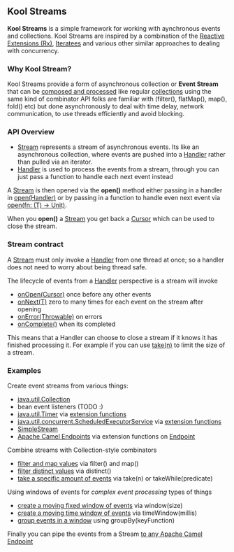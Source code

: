 ## Kool Streams

**Kool Streams** is a simple framework for working with aynchronous events and collections. Kool Streams are inspired by a combination of the [Reactive Extensions (Rx)](http://msdn.microsoft.com/en-us/data/gg577609),
[Iteratees](http://okmij.org/ftp/Streams.html) and various other similar approaches to dealing with concurrency.

### Why Kool Stream?

Kool Streams provide a form of asynchronous collection or **Event Stream** that can be
[composed and processed](https://github.com/koolapp/koolapp/blob/master/koolapp-stream/src/test/kotlin/test/koolapp/stream/CollectionTest.kt#L15)
like regular [collections](http://jetbrains.github.com/kotlin/versions/snapshot/apidocs/kotlin/java/util/Collection-extensions.html)
using the same kind of combinator API folks are familiar with (filter(), flatMap(), map(), fold() etc)
but done asynchronously to deal with time delay, network communication, to use threads efficiently and avoid blocking.

### API Overview

* [Stream<T>](http://koolapp.org/versions/snapshot/apidocs/org/koolapp/stream/Stream.html) represents a stream of asynchronous events.
Its like an asynchronous collection, where events are pushed into a
[Handler<T>](http://koolapp.org/versions/snapshot/apidocs/org/koolapp/stream/Handler.html) rather than pulled via an iterator.
* [Handler<T>](http://koolapp.org/versions/snapshot/apidocs/org/koolapp/stream/Handler.html) is used to process the events from a stream, through you can just pass a function to handle each next event instead

A [Stream<T>](http://koolapp.org/versions/snapshot/apidocs/org/koolapp/stream/Stream.html) is then opened via the **open()** method either passing in
a handler in [open(Handler<T>)](http://koolapp.org/versions/snapshot/apidocs/org/koolapp/stream/Stream.html#open(org.koolapp.stream.Handler)) or by passing in
a function to handle even next event via [open(fn: (T) -> Unit)](http://koolapp.org/versions/snapshot/apidocs/org/koolapp/stream/Stream.html#open(jet.Function1)).

When you **open()** a [Stream<T>](http://koolapp.org/versions/snapshot/apidocs/org/koolapp/stream/Stream.html) you get back a
[Cursor](http://koolapp.org/versions/snapshot/apidocs/org/koolapp/stream/Cursor.html) which can be used to close the stream.

### Stream contract

A [Stream<T>](http://koolapp.org/versions/snapshot/apidocs/org/koolapp/stream/Stream.html) must only invoke a
[Handler<T>](http://koolapp.org/versions/snapshot/apidocs/org/koolapp/stream/Handler.html) from one thread at once; so a
handler does not need to worry about being thread safe.

The lifecycle of events from a [Handler<T>](http://koolapp.org/versions/snapshot/apidocs/org/koolapp/stream/Handler.html) perspective is a stream will invoke

* [onOpen(Cursor)](http://koolapp.org/versions/snapshot/apidocs/org/koolapp/stream/Handler.html#onOpen(org.koolapp.stream.Cursor)) once before any other events
* [onNext(T)](http://koolapp.org/versions/snapshot/apidocs/org/koolapp/stream/Handler.html#onNext(T)) zero to many times for each event on the stream after opening
* [onError(Throwable)](http://koolapp.org/versions/snapshot/apidocs/org/koolapp/stream/Handler.html#onError(jet.Throwable)) on errors
* [onComplete()](http://koolapp.org/versions/snapshot/apidocs/org/koolapp/stream/Handler.html#onComplete()) when its completed

This means that a Handler can choose to close a stream if it knows it has finished processing it. For example if you can use
[take(n)](https://github.com/koolapp/koolapp/blob/master/koolapp-stream/src/test/kotlin/test/koolapp/stream/TakeTest.kt#L14) to limit the size of a stream.

### Examples

Create event streams from various things:

* [java.util.Collection](https://github.com/koolapp/koolapp/blob/master/koolapp-stream/src/test/kotlin/test/koolapp/stream/CollectionTest.kt#L10)
* bean event listeners (TODO :)
* [java.util.Timer](https://github.com/koolapp/koolapp/blob/master/koolapp-stream/src/test/kotlin/test/koolapp/stream/TimerTest.kt#L14) via [extension functions](http://koolapp.org/versions/snapshot/apidocs/org/koolapp/stream/java/util/Timer-extensions.html)
* [java.util.concurrent.ScheduledExecutorService](https://github.com/koolapp/koolapp/blob/master/koolapp-stream/src/test/kotlin/test/koolapp/stream/ScheduledExecutorServiceTest.kt#L17) via [extension functions](http://koolapp.org/versions/snapshot/apidocs/org/koolapp/stream/java/util/concurrent/ScheduledExecutorService-extensions.html)
* [SimpleStream](https://github.com/koolapp/koolapp/blob/master/koolapp-stream/src/test/kotlin/test/koolapp/stream/SimpleStreamTest.kt#L15)
* [Apache Camel Endpoints](https://github.com/koolapp/koolapp/blob/master/koolapp-camel/src/test/kotlin/test/koolapp/camel/EndpointConsumeTest.kt#L27) via extension functions on [Endpoint](http://koolapp.org/versions/snapshot/apidocs/org/koolapp/camel/org/apache/camel/Endpoint-extensions.html)

Combine streams with Collection-style combinators

* [filter and map values](https://github.com/koolapp/koolapp/blob/master/koolapp-stream/src/test/kotlin/test/koolapp/stream/CollectionTest.kt#L15) via filter() and map()
* [filter distinct values](https://github.com/koolapp/koolapp/blob/master/koolapp-stream/src/test/kotlin/test/koolapp/stream/DistinctTest.kt#L14) via distinct()
* [take a specific amount of events](https://github.com/koolapp/koolapp/blob/master/koolapp-stream/src/test/kotlin/test/koolapp/stream/TakeTest.kt#L14) via take(n) or takeWhile(predicate)

Using windows of events for *complex event processing* types of things

* [create a moving fixed window of events](https://github.com/koolapp/koolapp/blob/master/koolapp-stream/src/test/kotlin/test/koolapp/stream/WindowTest.kt#L21) via window(size)
* [create a moving time window of events](https://github.com/koolapp/koolapp/blob/master/koolapp-stream/src/test/kotlin/test/koolapp/stream/TimeWindowTest.kt#L22) via timeWindow(millis)
* [group events in a window](https://github.com/koolapp/koolapp/blob/master/koolapp-math/src/test/kotlin/test/koolapp/math/GroupByTest.kt#L11) using groupBy(keyFunction)

Finally you can pipe the events from a Stream [to any Apache Camel Endpoint](https://github.com/koolapp/koolapp/blob/master/koolapp-camel/src/test/kotlin/test/koolapp/camel/EndpointProduceTest.kt#L33)
